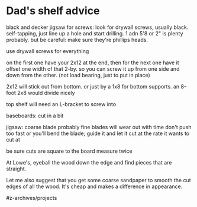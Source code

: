 # Dad's shelf advice

black and decker jigsaw
for screws: look for drywall screws, usually black. self-tapping, just line up a hole and start drilling. 1 adn 5'8 or 2" is plenty probably. but be careful: make sure they're phillips heads. 

use drywall screws for everything

on the first one have your 2x12 at the end, then for the next one have it offset one width of that 2-by. so you can screw it up from one side and down from the other. (not load bearing, just to put in place)

2x12 will stick out from bottom. or just by a 1x8 for bottom supports. an 8-foot 2x8 would divide nicely

top shelf will need an L-bracket to screw into 

baseboards: cut in a bit

jigsaw: coarse blade probably fine
blades will wear out with time
don't push too fast or you'll bend the blade; guide it and let it cut at the rate it wants to cut at

be sure cuts are square to the board
measure twice

At Lowe's, eyeball the wood down the edge and find pieces that are straight. 

Let me also suggest that you get some coarse sandpaper to smooth the cut edges of all the wood. It's cheap and makes a difference in appearance.

#z-archives/projects